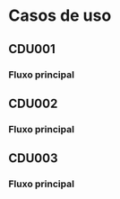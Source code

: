 # Casos de uso

## CDU001

### Fluxo principal

## CDU002

### Fluxo principal

## CDU003

### Fluxo principal
